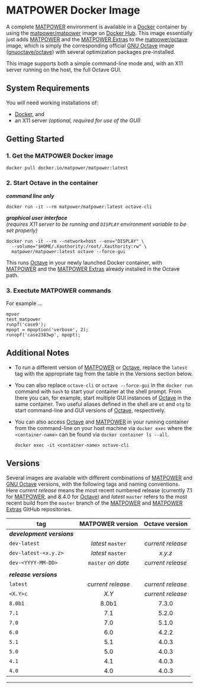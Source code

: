 MATPOWER Docker Image
=====================

A complete [MATPOWER][1] environment is available in a [Docker][2]
container by using the [matpower/matpower][3] image on [Docker Hub][4].
This image essentially just adds [MATPOWER][5] and the [MATPOWER
Extras][6] to the [matpower/octave][7] image, which is simply the
corresponding official [GNU Octave][8] image ([gnuoctave/octave][9])
with several optimization packages pre-installed.

This image supports both a simple command-line mode and, with an X11
server running on the host, the full Octave GUI.


System Requirements
-------------------

You will need working installations of:
- [Docker][10], and
- an X11 server _(optional, required for use of the GUI)_


Getting Started
---------------

### 1. Get the MATPOWER Docker image
```
docker pull docker.io/matpower/matpower:latest
```

### 2. Start Octave in the container

**_command line only_**
```
docker run -it --rm matpower/matpower:latest octave-cli
```

**_graphical user interface_**  
_(requires X11 server to be running and `DISPLAY` environment variable
to be set properly)_
```
docker run -it --rm --network=host --env="DISPLAY" \
  --volume="$HOME/.Xauthority:/root/.Xauthority:rw" \
  matpower/matpower:latest octave --force-gui
```

This runs [Octave][8] in your newly launched Docker container, with
[MATPOWER][1] and the [MATPOWER Extras][6] already installed in the
Octave path.


### 3. Exectute MATPOWER commands

For example ...
```
mpver
test_matpower
runpf('case9');
mpopt = mpoption('verbose', 2);
runopf('case2383wp', mpopt);
```


Additional Notes
----------------

- To run a different version of [MATPOWER][1] or [Octave][8], replace
  the `latest` tag with the appropriate tag from the table in the Versions
  section below.

- You can also replace `octave-cli` or `octave --force-gui` in the
  `docker run` command with `bash` to start your container at the shell
  prompt. From there you can, for example, start multiple GUI instances of
  [Octave][8] in the same container. Two useful aliases defined in the shell
  are `ot` and `otg` to start command-line and GUI versions of [Octave][8],
  respectively.

- You can also access [Octave][8] and [MATPOWER][1] in your running container
  from the command-line on your host machine via `docker exec` where the
  `<container-name>` can be found via `docker container ls --all`.
  ```
  docker exec -it <container-name> octave-cli
  ```


Versions
--------

Several images are available with different combinations of
[MATPOWER][1] and [GNU Octave][8] versions, with the following tags and
naming conventions. Here _current release_ means the most recent
numbered release (currently 7.1 for [MATPOWER][1], and 8.4.0 for
[Octave][8]) and _latest_ `master` refers to the most recent build from
the `master` branch of the [MATPOWER][5] and [MATPOWER Extras][6]
GitHub repositories.


|         tag          |  MATPOWER version  |  Octave version   |
| -------------------- | :----------------: | :---------------: |
| **_development versions_** |              |                   |
| `dev-latest`         | _latest_ `master`  | _current release_ |
| `dev-latest-<x.y.z>` | _latest_ `master`  |      _x.y.z_      |
| `dev-<YYYY-MM-DD>`   | `master` _on date_ | _current release_ |
|                      |                    |                   |
| **_release versions_** |                  |                   |
| `latest`             | _current release_  | _current release_ |
| `<X.Y>c`             |       _X.Y_        | _current release_ |
| `8.0b1`              |        8.0b1       |       7.3.0       |
| `7.1`                |        7.1         |       5.2.0       |
| `7.0`                |        7.0         |       5.1.0       |
| `6.0`                |        6.0         |       4.2.2       |
| `5.1`                |        5.1         |       4.0.3       |
| `5.0`                |        5.0         |       4.0.3       |
| `4.1`                |        4.1         |       4.0.3       |
| `4.0`                |        4.0         |       4.0.3       |

---

[1]: https://matpower.org
[2]: https://www.docker.com
[3]: https://hub.docker.com/r/matpower/matpower
[4]: https://hub.docker.com/
[5]: https://github.com/MATPOWER/matpower
[6]: https://github.com/MATPOWER/matpower-extras
[7]: https://hub.docker.com/r/matpower/octave
[8]: https://octave.org
[9]: https://hub.docker.com/r/gnuoctave/octave
[10]: https://www.docker.com/products/docker-desktop
